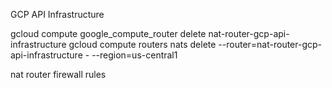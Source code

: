 GCP API Infrastructure

gcloud compute google_compute_router delete nat-router-gcp-api-infrastructure
gcloud compute routers nats delete --router=nat-router-gcp-api-infrastructure - --region=us-central1

nat router
firewall rules


